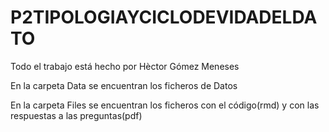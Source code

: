 # P2TIPOLOGIAYCICLODEVIDADELDATO
Todo el trabajo está hecho por Hèctor Gómez Meneses

En la carpeta Data se encuentran los ficheros de Datos 

En la carpeta Files se encuentran los ficheros con el código(rmd) y con las respuestas a las preguntas(pdf)
